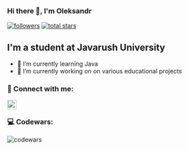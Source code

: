 ### Hi there 👋, I'm Oleksandr

   <p align="left">
<a href="https://github.com/MykytenkoAG?tab=followers">
         <img alt="followers" title="Follow me on Github" src="https://custom-icon-badges.demolab.com/github/followers/MykytenkoAG?color=236ad3&labelColor=1155ba&style=for-the-badge&logo=person-add&label=Follow&logoColor=white"/></a>
      <a href="https://github.com/MykytenkoAG?tab=repositories&sort=stargazers">
         <img alt="total stars" title="Total stars on GitHub" src="https://custom-icon-badges.demolab.com/github/stars/MykytenkoAG?color=55960c&style=for-the-badge&labelColor=488207&logo=star"/></a>
   </p>

## I'm a student at Javarush University
- 🌱 I’m currently learning Java
- 🔭 I’m currently working on on various educational projects

### 🤝 Connect with me:
[<img align="left" alt="MykytenkoAG | LinkedIn" width="22px" src="https://cdn.jsdelivr.net/npm/simple-icons@v3/icons/linkedin.svg" />][linkedin]

<br />

### 💻 Codewars:

![codewars](https://www.codewars.com/users/MykytenkoAG/badges/large)

[linkedin]: https://www.linkedin.com/in/oleksandr-mykytenko-060681178/

